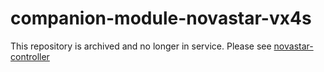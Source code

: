 # companion-module-novastar-vx4s
This repository is archived and no longer in service.  Please see [novastar-controller](https://github.com/bitfocus/companion-module-novastar-controller)
